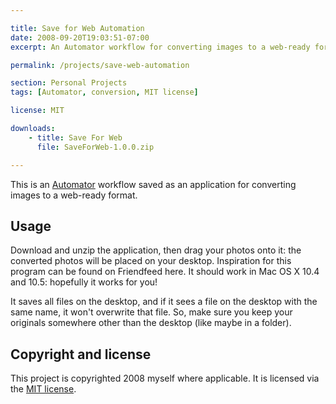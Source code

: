 ```yaml
---

title: Save for Web Automation
date: 2008-09-20T19:03:51-07:00
excerpt: An Automator workflow for converting images to a web-ready format.

permalink: /projects/save-web-automation

section: Personal Projects
tags: [Automator, conversion, MIT license]

license: MIT

downloads:
    - title: Save For Web
      file: SaveForWeb-1.0.0.zip

---
```


This is an [Automator][1] workflow saved as an application for converting images to a web-ready format.

## Usage

Download and unzip the application, then drag your photos onto it: the converted photos will be placed on your desktop. Inspiration for this program can be found on Friendfeed here. It should work in Mac OS X 10.4 and 10.5: hopefully it works for you!

It saves all files on the desktop, and if it sees a file on the desktop with the same name, it won't overwrite that file. So, make sure you keep your originals somewhere other than the desktop (like maybe in a folder).

## Copyright and license

This project is copyrighted 2008 myself where applicable. It is licensed via the [MIT license][2].

[1]: http://support.apple.com/kb/ht2488 "Mac 101: Automator"
[2]: http://opensource.org/licenses/MIT "The MIT License"
